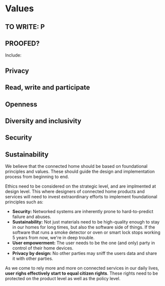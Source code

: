 # Values

## TO WRITE: P
## PROOFED?

Include:

## Privacy
## Read, write and participate
## Openness
## Diversity and inclusivity
## Security
## Sustainability

We believe that the connected home should be based on foundational principles and values. These should guide the design and implementation process from beginning to end.

Ethics need to be considered on the strategic level, and are implmented at design level. This where designers of connected home products and services will need to invest extraordinary efforts to implement foundational principles such as:

- **Security:** Networked systems are inherently prone to hard-to-predict failure and abuses.
- **Sustainability:** Not just materials need to be high-quality enough to stay in our homes for long times, but also the software side of things. If the software that runs a smoke detector or oven or smart lock stops working 5 years from now, we're in deep trouble.
- **User empowerment:** The user needs to be the one (and only) party in control of their home devices.
- **Privacy by design:** No other parties may sniff the users data and share it with other parties.

As we come to rely more and more on connected services in our daily lives, **user righs effectively start to equal citizen rights**. These rights need to be protected on the product level as well as the policy level.

